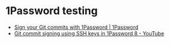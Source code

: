 # 1Password testing


- [Sign your Git commits with 1Password | 1Password](https://blog.1password.com/git-commit-signing/)
- [Git commit signing using SSH keys in 1Password 8 - YouTube](https://www.youtube-nocookie.com/embed/BMFvhl0WRFQ)
